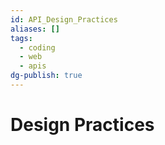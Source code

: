 ```yaml
---
id: API_Design_Practices
aliases: []
tags:
  - coding
  - web
  - apis
dg-publish: true
---
```

# Design Practices 


